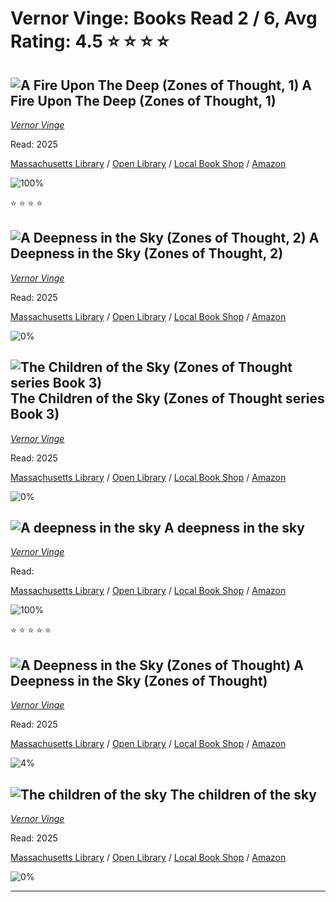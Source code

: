 # Vernor Vinge:  Books Read 2 / 6, Avg Rating: 4.5 :star: :star: :star: :star:

## ![A Fire Upon The Deep (Zones of Thought, 1)](https://images-us.bookshop.org/ingram/9781250237750.jpg?height=300&v=v2) A Fire Upon The Deep (Zones of Thought, 1)
*[Vernor Vinge](../authors/VernorVinge)*

Read: 2025

[Massachusetts Library](https://library.minlib.net/search/i=9781250237750) / [Open Library](https://openlibrary.org/isbn/9781250237750) / [Local Book Shop](https://bookshop.org/book/9781250237750) / [Amazon](https://amazon.com/dp/1250237750)

![100%](https://geps.dev/progress/100) 

:star: :star: :star: :star:

## ![A Deepness in the Sky (Zones of Thought, 2)](https://images-us.bookshop.org/ingram/9781250905970.jpg?height=300&v=v2) A Deepness in the Sky (Zones of Thought, 2)
*[Vernor Vinge](../authors/VernorVinge)*

Read: 2025

[Massachusetts Library](https://library.minlib.net/search/i=9781250905970) / [Open Library](https://openlibrary.org/isbn/9781250905970) / [Local Book Shop](https://bookshop.org/book/9781250905970) / [Amazon](https://amazon.com/dp/1250905974)

![0%](https://geps.dev/progress/0) 



## ![The Children of the Sky (Zones of Thought series Book 3)](https://covers.openlibrary.org/b/isbn/9780812579925-L.jpg) The Children of the Sky (Zones of Thought series Book 3)
*[Vernor Vinge](../authors/VernorVinge)*

Read: 2025

[Massachusetts Library](https://library.minlib.net/search/i=9780812579925) / [Open Library](https://openlibrary.org/isbn/9780812579925) / [Local Book Shop](https://bookshop.org/book/9780812579925) / [Amazon](https://amazon.com/dp/0812579925)

![0%](https://geps.dev/progress/0) 



## ![A deepness in the sky](https://covers.openlibrary.org/b/id/182443-L.jpg) A deepness in the sky
*[Vernor Vinge](../authors/VernorVinge)*

Read: 

[Massachusetts Library](https://library.minlib.net/search/i=9780312856830) / [Open Library](https://openlibrary.org/isbn/9780312856830) / [Local Book Shop](https://bookshop.org/book/9780312856830) / [Amazon](https://amazon.com/dp/)

![100%](https://geps.dev/progress/100) 

:star: :star: :star: :star: :star:

## ![A Deepness in the Sky (Zones of Thought)](https://covers.openlibrary.org/b/id/603591-M.jpg) A Deepness in the Sky (Zones of Thought)
*[Vernor Vinge](../authors/VernorVinge)*

Read: 2025

[Massachusetts Library](https://library.minlib.net/search/i=9780312871819) / [Open Library](https://openlibrary.org/isbn/9780312871819) / [Local Book Shop](https://bookshop.org/book/9780312871819) / [Amazon](https://amazon.com/dp/1429915099)

![4%](https://geps.dev/progress/4) 



## ![The children of the sky](https://covers.openlibrary.org/b/id/9907912-M.jpg) The children of the sky
*[Vernor Vinge](../authors/VernorVinge)*

Read: 2025

[Massachusetts Library](https://library.minlib.net/search/i=9780312875626) / [Open Library](https://openlibrary.org/isbn/9780312875626) / [Local Book Shop](https://bookshop.org/book/9780312875626) / [Amazon](https://amazon.com/dp/0312875622)

![0%](https://geps.dev/progress/0) 



---
